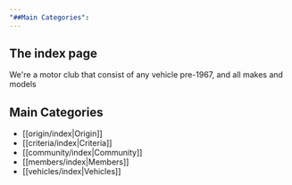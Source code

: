 ```yaml
---
"##Main Categories":
---
```

## The index page
We're a motor club that consist of any vehicle pre-1967, and all makes and models
## Main Categories

* [[origin/index|Origin]]
* [[criteria/index|Criteria]]
* [[community/index|Community]]
* [[members/index|Members]]
* [[vehicles/index|Vehicles]]






